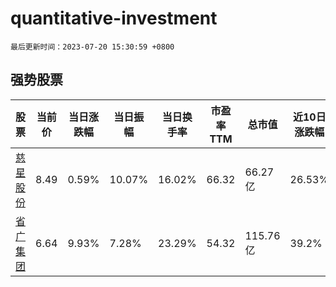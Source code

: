 # quantitative-investment

`最后更新时间：2023-07-20 15:30:59 +0800`

## 强势股票

|股票|当前价|当日涨跌幅|当日振幅|当日换手率|市盈率TTM|总市值|近10日涨跌幅|
|----|----|----|----|----|----|----|----|
|[慈星股份](https://xueqiu.com/S/SZ300307)|8.49|0.59%|10.07%|16.02%|66.32|66.27亿|26.53%|
|[省广集团](https://xueqiu.com/S/SZ002400)|6.64|9.93%|7.28%|23.29%|54.32|115.76亿|39.2%|
